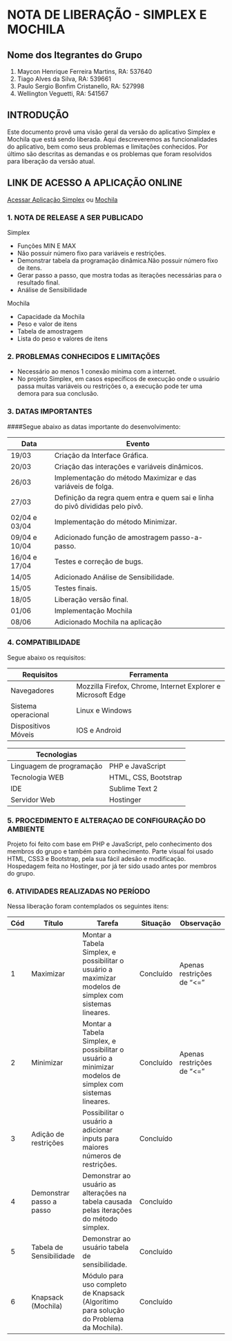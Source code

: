 # NOTA DE LIBERAÇÃO - SIMPLEX E MOCHILA

## Nome dos Itegrantes do Grupo

1. Maycon Henrique Ferreira Martins, RA: 537640
2. Tiago Alves da Silva, RA: 539661
3. Paulo Sergio Bonfim Cristanello, RA: 527998
4. Wellington Veguetti, RA: 541567

## INTRODUÇÃO

Este documento provê uma visão geral da versão do aplicativo Simplex e Mochila que está sendo liberada. Aqui descreveremos as funcionalidades do aplicativo, bem como seus problemas e limitações conhecidos. Por último são descritas as demandas e 	os problemas que foram resolvidos para liberação da versão atual.

## LINK DE ACESSO A APLICAÇÃO ONLINE

[Acessar Aplicação Simplex](http://simplex-bsi.16mb.com) ou [Mochila](http://simplex-bsi.16mb.com/mochila.html)

### 1. NOTA DE RELEASE A SER PUBLICADO

Simplex

* Funções MIN E MAX
* Não possuir número fixo para variáveis e restrições.
* Demonstrar tabela da programação dinâmica.Não possuir número fixo de itens.
* Gerar passo a passo, que mostra todas as iterações necessárias para o resultado final.
* Análise de Sensibilidade

Mochila

* Capacidade da Mochila
* Peso e valor de itens
* Tabela de amostragem
* Lista do peso e valores de itens

### 2. PROBLEMAS CONHECIDOS E LIMITAÇÕES

* Necessário ao menos 1 conexão mínima com a internet.
* No projeto Simplex, em casos específicos de execução onde o usuário passa muitas variáveis ou restrições o, a execução pode ter uma demora para sua conclusão.
		
### 3. DATAS IMPORTANTES

####Segue abaixo as datas importante do desenvolvimento:
		
|Data|Evento|
|---------------|---------------|
|19/03|Criação da Interface Gráfica.|
|20/03|Criação das interações e variáveis dinâmicos.|
|26/03|Implementação do método Maximizar e das variáveis de folga.|
|27/03|Definição da regra quem entra e quem sai e linha do pivô divididas pelo pivô.|
|02/04 e 03/04|Implementação do método Minimizar.|
|09/04 e 10/04|Adicionado função de amostragem passo-a-passo.|
|16/04 e 17/04|Testes e correção de bugs.|
|14/05|Adicionado Análise de Sensibilidade.|
|15/05|Testes finais.|
|18/05|Liberação versão final.|
|01/06|Implementação Mochila|
|08/06|Adicionado Mochila na aplicação|
		
### 4. COMPATIBILIDADE
		
Segue abaixo os requisitos:
		
|Requisitos|Ferramenta|
|-----------|---------------|
|Navegadores|Mozzilla Firefox, Chrome, Internet Explorer e Microsoft Edge|
|Sistema operacional|Linux e Windows|
|Dispositivos Móveis|IOS e Android|

|Tecnologias||
|-----------|---------------|
|Linguagem de programação|PHP e JavaScript|
|Tecnologia WEB|HTML, CSS, Bootstrap|
|IDE|Sublime Text 2|
|Servidor Web|Hostinger|

### 5. PROCEDIMENTO E ALTERAÇAO DE CONFIGURAÇÃO DO AMBIENTE

Projeto foi feito com base em PHP e JavaScript, pelo conhecimento dos membros do grupo e também para conhecimento. Parte visual foi usado HTML, CSS3 e Bootstrap, pela sua fácil adesão e modificação. Hospedagem feita no Hostinger, por já ter sido usado antes por membros do grupo.

### 6. ATIVIDADES REALIZADAS NO PERÍODO

Nessa liberação foram contemplados os seguintes itens:

|Cód|Título|Tarefa|Situação|Observação|
|---|----------|----------------|---------------------|-----------------|                                                                            	
|1|Maximizar|Montar a Tabela Simplex, e possibilitar o usuário a maximizar modelos de simplex com sistemas lineares.| Concluído|Apenas restrições de “<=”|
|2|Minimizar|Montar a Tabela Simplex, e possibilitar o usuário a minimizar modelos de simplex com sistemas lineares.|   Concluído|Apenas restrições de “<=”|
|3|Adição de restrições|Possibilitar o usuário a adicionar inputs para maiores números de restrições.                           	|Concluído||
|4|Demonstrar passo a passo|Demonstrar ao usuário as alterações na tabela causada pelas iterações do método simplex.| Concluído||
|5|Tabela de Sensibilidade|Demonstrar ao usuário tabela de sensibilidade.|Concluído||
|6|Knapsack (Mochila)|Módulo para uso completo de Knapsack (Algorítimo para solução do Problema da Mochila).|Concluído||
 
